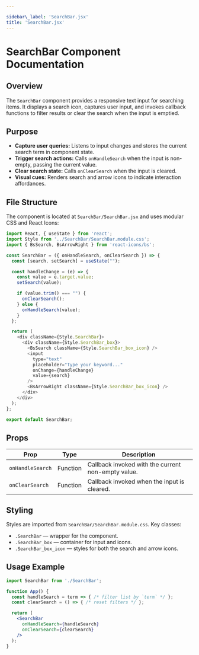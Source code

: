 ```yaml
---

sidebar\_label: 'SearchBar.jsx'
title: 'SearchBar.jsx'
---
```


# SearchBar Component Documentation

## Overview

The `SearchBar` component provides a responsive text input for searching items. It displays a search icon, captures user input, and invokes callback functions to filter results or clear the search when the input is emptied.

## Purpose

* **Capture user queries:** Listens to input changes and stores the current search term in component state.
* **Trigger search actions:** Calls `onHandleSearch` when the input is non-empty, passing the current value.
* **Clear search state:** Calls `onClearSearch` when the input is cleared.
* **Visual cues:** Renders search and arrow icons to indicate interaction affordances.

## File Structure

The component is located at `SearchBar/SearchBar.jsx` and uses modular CSS and React Icons:

```javascript title="SearchBar/SearchBar.jsx"
import React, { useState } from 'react';
import Style from '../SearchBar/SearchBar.module.css';
import { BsSearch, BsArrowRight } from 'react-icons/bs';

const SearchBar = ({ onHandleSearch, onClearSearch }) => {
  const [search, setSearch] = useState("");

  const handleChange = (e) => {
    const value = e.target.value;
    setSearch(value);

    if (value.trim() === "") {
      onClearSearch();
    } else {
      onHandleSearch(value);
    }
  };

  return (
    <div className={Style.SearchBar}>
      <div className={Style.SearchBar_box}>
        <BsSearch className={Style.SearchBar_box_icon} />
        <input
          type="text"
          placeholder="Type your keyword..."
          onChange={handleChange}
          value={search}
        />
        <BsArrowRight className={Style.SearchBar_box_icon} />
      </div>
    </div>
  );
};

export default SearchBar;
```

## Props

| Prop             | Type     | Description                                        |
| ---------------- | -------- | -------------------------------------------------- |
| `onHandleSearch` | Function | Callback invoked with the current non-empty value. |
| `onClearSearch`  | Function | Callback invoked when the input is cleared.        |

## Styling

Styles are imported from `SearchBar/SearchBar.module.css`. Key classes:

* `.SearchBar` — wrapper for the component.
* `.SearchBar_box` — container for input and icons.
* `.SearchBar_box_icon` — styles for both the search and arrow icons.

## Usage Example

```jsx
import SearchBar from './SearchBar';

function App() {
  const handleSearch = term => { /* filter list by `term` */ };
  const clearSearch = () => { /* reset filters */ };

  return (
    <SearchBar
      onHandleSearch={handleSearch}
      onClearSearch={clearSearch}
    />
  );
}
```
